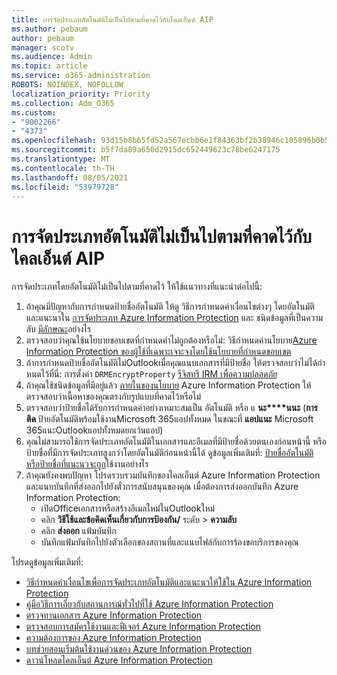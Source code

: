 ```yaml
---
title: การจัดประเภทอัตโนมัติไม่เป็นไปตามที่คาดไว้กับไคลเอ็นต์ AIP
ms.author: pebaum
author: pebaum
manager: scotv
ms.audience: Admin
ms.topic: article
ms.service: o365-administration
ROBOTS: NOINDEX, NOFOLLOW
localization_priority: Priority
ms.collection: Adm_O365
ms.custom:
- "9002266"
- "4373"
ms.openlocfilehash: 93d15b8b65fd52a567ecbb6e1f84363bf2b38946c105896b0b5ef41e49d16ea9
ms.sourcegitcommit: b5f7da89a650d2915dc652449623c78be6247175
ms.translationtype: MT
ms.contentlocale: th-TH
ms.lasthandoff: 08/05/2021
ms.locfileid: "53979728"
---
```

# <a name="automatic-classification-not-behaving-as-expected-with-the-aip-client"></a>การจัดประเภทอัตโนมัติไม่เป็นไปตามที่คาดไว้กับไคลเอ็นต์ AIP

การจัดประเภทโดยอัตโนมัติไม่เป็นไปตามที่คาดไว้ ให้ใช้แนวทางที่แนะนําต่อไปนี้:

1. ถ้าคุณมีปัญหากับการกําหนดป้ายชื่ออัตโนมัติ ให้ดู วิธีการกําหนดค่าเงื่อนไขต่างๆ โดยอัตโนมัติและแนะนาใน [การจัดประเภท Azure Information Protection](https://docs.microsoft.com/azure/information-protection/configure-policy-classification) และ ชนิดข้อมูลที่เป็นความลับ [มีลักษณะ](https://docs.microsoft.com/microsoft-365/compliance/sensitive-information-type-entity-definitions)อย่างไร
2. ตรวจสอบว่าคุณใช้นโยบายขอบเขตที่กําหนดค่าไม่ถูกต้องหรือไม่: วิธีกําหนดค่านโยบาย[Azure Information Protection ของผู้ใช้ที่เฉพาะเจาะจงโดยใช้นโยบายที่กําหนดขอบเขต](https://docs.microsoft.com/azure/information-protection/configure-policy-scope)
3. ถ้าการกําหนดป้ายชื่ออัตโนมัติไม่Outlookเมื่อคุณแนบเอกสารที่มีป้ายชื่อ ให้ตรวจสอบว่าไม่ได้กําหนดไว้ที่นี่: การตั้งค่า `DRMEncryptProperty` [รีจิสทรี IRM เพื่อความปลอดภัย](https://docs.microsoft.com/deployoffice/security/protect-sensitive-messages-and-documents-by-using-irm-in-office#office-2016-irm-registry-key-options)
4. ถ้าคุณใช้ชนิดข้อมูลที่มีอยู่แล้ว [ภายในของนโยบาย](https://support.office.com/article/What-the-sensitive-information-types-look-for-fd505979-76be-4d9f-b459-abef3fc9e86b) Azure Information Protection ให้ตรวจสอบว่าเนื้อหาของคุณตรงกับรูปแบบที่คาดไว้หรือไม่
5. ตรวจสอบว่าป้ายชื่อได้รับการกําหนดค่าอย่างเหมาะสมเป็น อัตโนมัติ หรือ แ **นะ****นนะ** (**การติด** ป้ายอัตโนมัติพร้อมใช้งานMicrosoft 365แอปทั้งหมด ในขณะที่ **แอปแนะ** Microsoft 365แนะOutlookแอปทั้งหมดยกเว้นแอป)
6. คุณไม่สามารถใช้การจัดประเภทอัตโนมัติในเอกสารและอีเมลที่มีป้ายชื่อด้วยตนเองก่อนหน้านี้ หรือป้ายชื่อที่มีการจัดประเภทสูงกว่าโดยอัตโนมัติก่อนหน้านี้ได้  ดูข้อมูลเพิ่มเติมที่: [ป้ายชื่ออัตโนมัติหรือป้ายชื่อที่แนะนวจะถูก](https://docs.microsoft.com/azure/information-protection/configure-policy-classification#how-automatic-or-recommended-labels-are-applied)ใช้งานอย่างไร
7. ถ้าคุณยังคงพบปัญหา โปรดรวบรวมบันทึกของไคลเอ็นต์ Azure Information Protection และแนบบันทึกที่ส่งออกไปยังตั๋วการสนับสนุนของคุณ เมื่อต้องการส่งออกบันทึก Azure Information Protection:
    - เปิดOfficeเอกสารหรือสร้างอีเมลใหม่ในOutlookใหม่
    - คลิก **วิธีใช้และข้อคิดเห็นเกี่ยวกับการป้องกัน/** ระดับ  >  **ความลับ**
    - คลิก **ส่งออก** แฟ้มบันทึก
    - บันทึกแฟ้มบันทึกไปยังตัวเลือกของสถานที่และแนบไฟล์กับการร้องขอบริการของคุณ

โปรดดูข้อมูลเพิ่มเติมที่:

- [วิธีกําหนดค่าเงื่อนไขเพื่อการจัดประเภทอัตโนมัติและแนะนวให้ใช้ใน Azure Information Protection](https://docs.microsoft.com/azure/information-protection/configure-policy-classification)
- [คู่มือวิธีการเกี่ยวกับสถานการณ์ทั่วไปที่ใช้ Azure Information Protection](https://docs.microsoft.com/azure/information-protection/how-to-guides)
- [ตรวจทานเอกสาร Azure Information Protection](https://docs.microsoft.com/azure/information-protection/what-is-information-protection)
- [ตรวจสอบการสมัครใช้งานและฟีเจอร์ Azure Information Protection](https://azure.microsoft.com/pricing/details/information-protection)
- [ความต้องการของ Azure Information Protection](https://docs.microsoft.com/azure/information-protection/get-started/requirements)
- [บทช่วยสอนเริ่มต้นใช้งานด่วนของ Azure Information Protection](https://docs.microsoft.com/azure/information-protection/get-started/infoprotect-quick-start-tutorial)
- [ดาวน์โหลดไคลเอ็นต์ Azure Information Protection](https://www.microsoft.com/download/details.aspx?id=53018)
